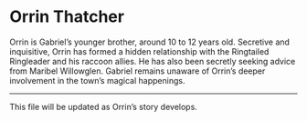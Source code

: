 # Orrin Thatcher

Orrin is Gabriel’s younger brother, around 10 to 12 years old. Secretive and inquisitive, Orrin has formed a hidden relationship with the Ringtailed Ringleader and his raccoon allies. He has also been secretly seeking advice from Maribel Willowglen. Gabriel remains unaware of Orrin’s deeper involvement in the town’s magical happenings.

---
This file will be updated as Orrin’s story develops.